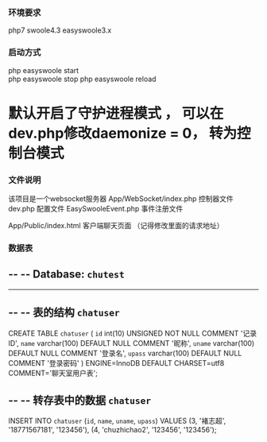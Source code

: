 ### 环境要求
php7 swoole4.3  easyswoole3.x

### 启动方式
php easyswoole  start  
php easyswoole  stop
php easyswoole  reload
# 默认开启了守护进程模式 ， 可以在dev.php修改daemonize = 0， 转为控制台模式




### 文件说明
该项目是一个websocket服务器
App/WebSocket/index.php  控制器文件
dev.php  配置文件
EasySwooleEvent.php  事件注册文件

App/Public/index.html   客户端聊天页面  （记得修改里面的请求地址）






### 数据表
--
-- Database: `chutest`
--

-- --------------------------------------------------------

--
-- 表的结构 `chatuser`
--

CREATE TABLE `chatuser` (
  `id` int(10) UNSIGNED NOT NULL COMMENT '记录ID',
  `name` varchar(100) DEFAULT NULL COMMENT '昵称',
  `uname` varchar(100) DEFAULT NULL COMMENT '登录名',
  `upass` varchar(100) DEFAULT NULL COMMENT '登录密码'
) ENGINE=InnoDB DEFAULT CHARSET=utf8 COMMENT='聊天室用户表';

--
-- 转存表中的数据 `chatuser`
--

INSERT INTO `chatuser` (`id`, `name`, `uname`, `upass`) VALUES
(3, '褚志超', '18771567181', '123456'),
(4, 'chuzhichao2', '123456', '123456');



###
